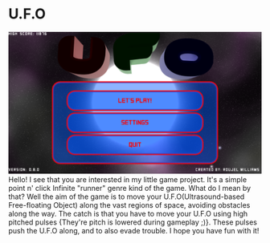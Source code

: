 # U.F.O
![](https://github.com/SIsilicon/U.F.O/blob/master/Main%20Menu.png)
Hello! I see that you are interested in my little game project. It's a simple point n' click Infinite "runner" genre kind of the game.
What do I mean by that? Well the aim of the game is to move your U.F.O(Ultrasound-based Free-floating Object) along the vast regions of space, avoiding obstacles along the way. The catch is that you have to move your U.F.O using high pitched pulses {They're pitch is lowered during gameplay ;)}. These pulses push the U.F.O along, and to also evade trouble. I hope you have fun with it!
